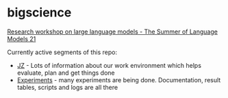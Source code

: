 # bigscience

[Research workshop on large language models - The Summer of Language Models 21](https://bigscience.huggingface.co/)

Currently active segments of this repo:

- [JZ](./jz/) - Lots of information about our work environment which helps evaluate, plan and get things done
- [Experiments](./experiments) - many experiments are being done. Documentation, result tables, scripts and logs are all there

